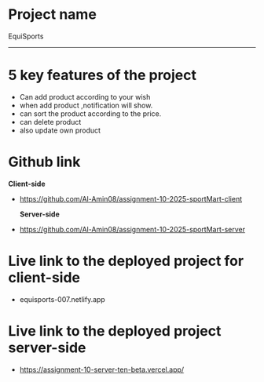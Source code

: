 # **Project name**

<p>
  EquiSports
</p>

---

# **5 key features of the project**

- Can add product according to your wish
- when add product ,notification will show.
- can sort the product according to the price.
- can delete product
- also update own product

# **Github link**

**Client-side**

- https://github.com/Al-Amin08/assignment-10-2025-sportMart-client

  **Server-side**

- https://github.com/Al-Amin08/assignment-10-2025-sportMart-server

# **Live link to the deployed project for client-side**

- equisports-007.netlify.app

# **Live link to the deployed project server-side**

- https://assignment-10-server-ten-beta.vercel.app/
